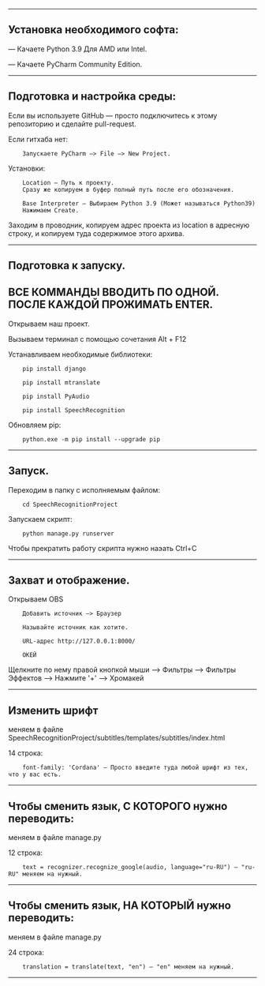 -----------------------------------------------------------
Установка необходимого софта:
-----------------------------------------------------------

— Качаете Python 3.9 Для AMD или Intel.

— Качаете PyCharm Community Edition.

-----------------------------------------------------------
Подготовка и настройка среды:
-----------------------------------------------------------

Если вы используете GitHub — просто подключитесь к этому репозиторию и сделайте pull-request.

Если гитхаба нет:

        Запускаете PyCharm —> File —> New Project.

Установки:

        Location — Путь к проекту. 
        Сразу же копируем в буфер полный путь после его обозначения.
        
        Base Interpreter — Выбираем Python 3.9 (Может называться Python39)
        Нажимаем Create.

Заходим в проводник, копируем адрес проекта из location в адресную строку, и копируем туда содержимое этого архива.

-----------------------------------------------------------
Подготовка к запуску.
-----------------------------------------------------------
ВСЕ КОММАНДЫ ВВОДИТЬ ПО ОДНОЙ. ПОСЛЕ КАЖДОЙ ПРОЖИМАТЬ ENTER. 
-----------------------------------------------------------

Открываем наш проект.

Вызываем терминал с помощью сочетания Alt + F12

Устанавливаем необходимые библиотеки:

        pip install django

        pip install mtranslate

        pip install PyAudio

        pip install SpeechRecognition

Обновляем pip:

        python.exe -m pip install --upgrade pip

-----------------------------------------------------------
Запуск.
-----------------------------------------------------------

Переходим в папку с исполняемым файлом:

        cd SpeechRecognitionProject

Запускаем скрипт:

        python manage.py runserver

Чтобы прекратить работу скрипта нужно наэать Ctrl+C

-----------------------------------------------------------
Захват и отображение.
-----------------------------------------------------------

Открываем OBS

        Добавить источник —> Браузер

        Называйте источник как хотите.

        URL-адрес http://127.0.0.1:8000/

        ОКЕЙ

Щелкните по нему правой кнопкой мыши —> Фильтры —> Фильтры Эффектов —> Нажмите '+' —> Хромакей

-----------------------------------------------------------
Изменить шрифт 
-----------------------------------------------------------
меняем в файле SpeechRecognitionProject/subtitles/templates/subtitles/index.html 

14 строка:
        
        font-family: 'Cordana' — Просто введите туда любой шрифт из тех, что у вас есть.

-----------------------------------------------------------
Чтобы сменить язык, С КОТОРОГО нужно переводить:
-----------------------------------------------------------
меняем в файле manage.py

12 строка:
        
        text = recognizer.recognize_google(audio, language="ru-RU") — "ru-RU" меняем на нужный.

-----------------------------------------------------------
Чтобы сменить язык, НА КОТОРЫЙ нужно переводить:
-----------------------------------------------------------
меняем в файле manage.py

24 строка:
        
        translation = translate(text, "en") — "en" меняем на нужный.
-----------------------------------------------------------




